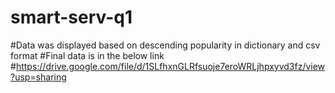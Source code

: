 # smart-serv-q1
#Data was displayed based on descending popularity in dictionary and csv format
#Final data is in the below link
#https://drive.google.com/file/d/1SLfhxnGLRfsuoje7eroWRLjhpxyvd3fz/view?usp=sharing
